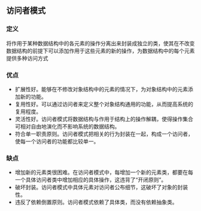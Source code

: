 ## 访问者模式

### 定义
将作用于某种数据结构中的各元素的操作分离出来封装成独立的类，使其在不改变数据结构的前提下可以添加作用于这些元素的新的操作，为数据结构中的每个元素提供多种访问方式

### 优点
* 扩展性好。能够在不修改对象结构中的元素的情况下，为对象结构中的元素添加新的功能。
* 复用性好。可以通过访问者来定义整个对象结构通用的功能，从而提高系统的复用程度。
* 灵活性好。访问者模式将数据结构与作用于结构上的操作解耦，使得操作集合可相对自由地演化而不影响系统的数据结构。
* 符合单一职责原则。访问者模式把相关的行为封装在一起，构成一个访问者，使每一个访问者的功能都比较单一。

### 缺点
* 增加新的元素类很困难。在访问者模式中，每增加一个新的元素类，都要在每一个具体访问者类中增加相应的具体操作，这违背了“开闭原则”。
* 破坏封装。访问者模式中具体元素对访问者公布细节，这破坏了对象的封装性。
* 违反了依赖倒置原则。访问者模式依赖了具体类，而没有依赖抽象类。